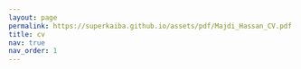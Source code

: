 ```yaml
---
layout: page
permalink: https://superkaiba.github.io/assets/pdf/Majdi_Hassan_CV.pdf
title: cv
nav: true
nav_order: 1
---
```

